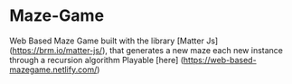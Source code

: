 # Maze-Game
Web Based Maze Game built with the library [Matter Js] (https://brm.io/matter-js/), that generates a new maze each new instance through a recursion algorithm
Playable [here] (https://web-based-mazegame.netlify.com/)
